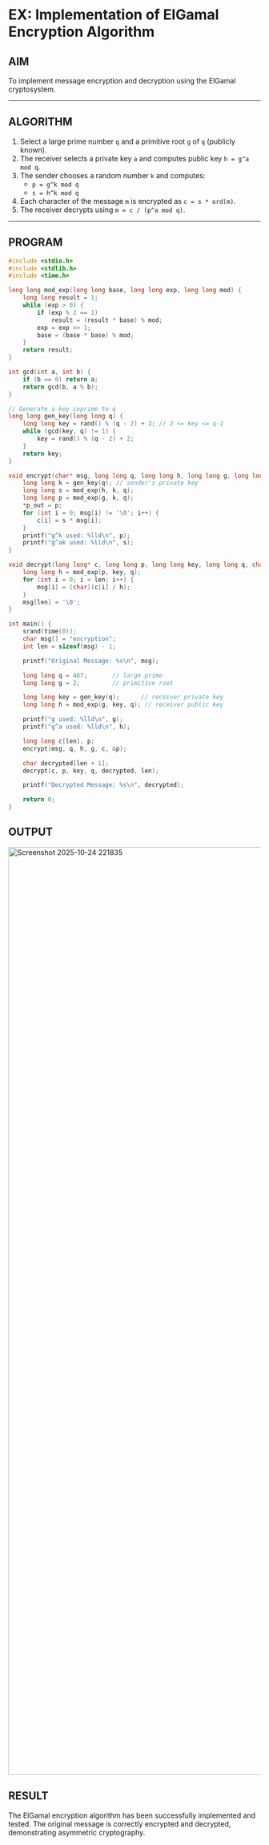 # EX: Implementation of ElGamal Encryption Algorithm

## AIM
To implement message encryption and decryption using the ElGamal cryptosystem.

---

## ALGORITHM
1. Select a large prime number `q` and a primitive root `g` of `q` (publicly known).  
2. The receiver selects a private key `a` and computes public key `h = g^a mod q`.  
3. The sender chooses a random number `k` and computes:
   - `p = g^k mod q`  
   - `s = h^k mod q`  
4. Each character of the message `m` is encrypted as `c = s * ord(m)`.  
5. The receiver decrypts using `m = c / (p^a mod q)`.  

---

## PROGRAM

```c
#include <stdio.h>
#include <stdlib.h>
#include <time.h>

long long mod_exp(long long base, long long exp, long long mod) {
    long long result = 1;
    while (exp > 0) {
        if (exp % 2 == 1)
            result = (result * base) % mod;
        exp = exp >> 1;
        base = (base * base) % mod;
    }
    return result;
}

int gcd(int a, int b) {
    if (b == 0) return a;
    return gcd(b, a % b);
}

// Generate a key coprime to q
long long gen_key(long long q) {
    long long key = rand() % (q - 2) + 2; // 2 <= key <= q-1
    while (gcd(key, q) != 1) {
        key = rand() % (q - 2) + 2;
    }
    return key;
}

void encrypt(char* msg, long long q, long long h, long long g, long long* c, long long* p_out) {
    long long k = gen_key(q); // sender's private key
    long long s = mod_exp(h, k, q);
    long long p = mod_exp(g, k, q);
    *p_out = p;
    for (int i = 0; msg[i] != '\0'; i++) {
        c[i] = s * msg[i];
    }
    printf("g^k used: %lld\n", p);
    printf("g^ak used: %lld\n", s);
}

void decrypt(long long* c, long long p, long long key, long long q, char* msg, int len) {
    long long h = mod_exp(p, key, q);
    for (int i = 0; i < len; i++) {
        msg[i] = (char)(c[i] / h);
    }
    msg[len] = '\0';
}

int main() {
    srand(time(0));
    char msg[] = "encryption";
    int len = sizeof(msg) - 1;

    printf("Original Message: %s\n", msg);

    long long q = 467;       // large prime
    long long g = 2;         // primitive root

    long long key = gen_key(q);      // receiver private key
    long long h = mod_exp(g, key, q); // receiver public key

    printf("g used: %lld\n", g);
    printf("g^a used: %lld\n", h);

    long long c[len], p;
    encrypt(msg, q, h, g, c, &p);

    char decrypted[len + 1];
    decrypt(c, p, key, q, decrypted, len);

    printf("Decrypted Message: %s\n", decrypted);

    return 0;
}
```
## OUTPUT
<img width="3839" height="1849" alt="Screenshot 2025-10-24 221835" src="https://github.com/user-attachments/assets/eaf4b76c-47d5-4493-b492-5d252ad9adcc" />

## RESULT
The ElGamal encryption algorithm has been successfully implemented and tested. The original message is correctly encrypted and decrypted, demonstrating asymmetric cryptography.

